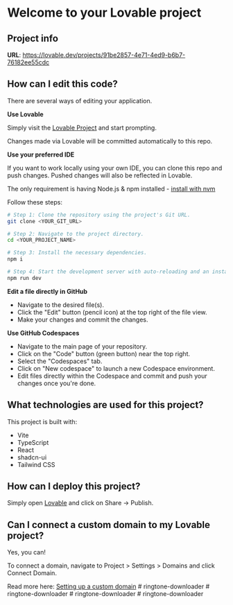 # Welcome to your Lovable project

## Project info

**URL**: https://lovable.dev/projects/91be2857-4e71-4ed9-b6b7-76182ee55cdc

## How can I edit this code?

There are several ways of editing your application.

**Use Lovable**

Simply visit the [Lovable Project](https://lovable.dev/projects/91be2857-4e71-4ed9-b6b7-76182ee55cdc) and start prompting.

Changes made via Lovable will be committed automatically to this repo.

**Use your preferred IDE**

If you want to work locally using your own IDE, you can clone this repo and push changes. Pushed changes will also be reflected in Lovable.

The only requirement is having Node.js & npm installed - [install with nvm](https://github.com/nvm-sh/nvm#installing-and-updating)

Follow these steps:

```sh
# Step 1: Clone the repository using the project's Git URL.
git clone <YOUR_GIT_URL>

# Step 2: Navigate to the project directory.
cd <YOUR_PROJECT_NAME>

# Step 3: Install the necessary dependencies.
npm i

# Step 4: Start the development server with auto-reloading and an instant preview.
npm run dev
```

**Edit a file directly in GitHub**

- Navigate to the desired file(s).
- Click the "Edit" button (pencil icon) at the top right of the file view.
- Make your changes and commit the changes.

**Use GitHub Codespaces**

- Navigate to the main page of your repository.
- Click on the "Code" button (green button) near the top right.
- Select the "Codespaces" tab.
- Click on "New codespace" to launch a new Codespace environment.
- Edit files directly within the Codespace and commit and push your changes once you're done.

## What technologies are used for this project?

This project is built with:

- Vite
- TypeScript
- React
- shadcn-ui
- Tailwind CSS

## How can I deploy this project?

Simply open [Lovable](https://lovable.dev/projects/91be2857-4e71-4ed9-b6b7-76182ee55cdc) and click on Share -> Publish.

## Can I connect a custom domain to my Lovable project?

Yes, you can!

To connect a domain, navigate to Project > Settings > Domains and click Connect Domain.

Read more here: [Setting up a custom domain](https://docs.lovable.dev/features/custom-domain#custom-domain)
#   r i n g t o n e - d o w n l o a d e r  
 #   r i n g t o n e - d o w n l o a d e r  
 #   r i n g t o n e - d o w n l o a d e r  
 #   r i n g t o n e - d o w n l o a d e r  
 